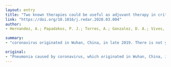 ```yaml
---
layout: entry
title: "Two known therapies could be useful as adjuvant therapy in critical patients infected by COVID-19"
link: "https://doi.org/10.1016/j.redar.2020.03.004"
author:
- Hernandez, A.; Papadakos, P. J.; Torres, A.; Gonzalez, D. A.; Vives, M.; Ferrando, C.; Baeza, J.

summary:
- "coronavirus originated in Wuhan, China, in late 2019. There is not yet a specific vaccine or effective antiviral drug for treating COVID-19. Many patients deteriorate rapidly and require intubation and are mechanically ventilated. VitaminC, a potent antioxidant, has emerged as a relevant therapy due to its potential benefits when administered intravenous."

original:
- "Pneumonia caused by coronavirus, which originated in Wuhan, China, in late 2019, has been spread around the world already becoming a pandemic. Unfortunately, there is not yet a specific vaccine or effective antiviral drug for treating COVID-19. Many of these patients deteriorate rapidly and require intubation and are mechanically ventilated, which is causing the collapse of the health system in many countries due to lack of ventilators and intensive care beds. In this document we review two simple adjuvant therapies to administer, without side effects, and low cost that could be useful for the treatment of acute severe coronavirus infection associated with acute respiratory syndrome (SARS-CoV-2). VitaminC, a potent antioxidant, has emerged as a relevant therapy due to its potential benefits when administered intravenous. The potential effect of vitaminC in reducing inflammation in the lungs could play a key role in lung injury caused by coronavirus infection. Another potential effective therapy is ozone: it has been extensively studied and used for many years and its effectiveness has been demonstrated so far in multiples studies. Nevertheless, our goal is not to make an exhaustive review of these therapies but spread the beneficial effects themselves. Obviously clinical trials are necessaries, but due to the potential benefit of these two therapies we highly recommended to add to the therapeutic arsenal."
---
```


